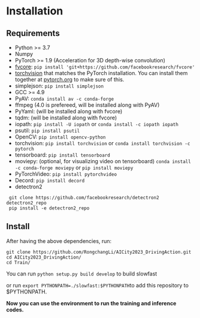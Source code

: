 # Installation

## Requirements
- Python >= 3.7
- Numpy
- PyTorch >= 1.9 (Acceleration for 3D depth-wise convolution)
- [fvcore](https://github.com/facebookresearch/fvcore/): `pip install 'git+https://github.com/facebookresearch/fvcore'`
- [torchvision](https://github.com/pytorch/vision/) that matches the PyTorch installation.
  You can install them together at [pytorch.org](https://pytorch.org) to make sure of this.
- simplejson: `pip install simplejson`
- GCC >= 4.9
- PyAV: `conda install av -c conda-forge`
- ffmpeg (4.0 is prefereed, will be installed along with PyAV)
- PyYaml: (will be installed along with fvcore)
- tqdm: (will be installed along with fvcore)
- iopath: `pip install -U iopath` or `conda install -c iopath iopath`
- psutil: `pip install psutil`
- OpenCV: `pip install opencv-python`
- torchvision: `pip install torchvision` or `conda install torchvision -c pytorch`
- tensorboard: `pip install tensorboard`
- moviepy: (optional, for visualizing video on tensorboard) `conda install -c conda-forge moviepy` or `pip install moviepy`
- PyTorchVideo: `pip install pytorchvideo`
- Decord: `pip install decord`
- detectron2
```
 git clone https://github.com/facebookresearch/detectron2 detectron2_repo
 pip install -e detectron2_repo
```

## Install
After having the above dependencies, run:
```
git clone https://github.com/RongchangLi/AICity2023_DrivingAction.git
cd AICity2023_DrivingAction/
cd Train/
```
You can run `python setup.py build develop` to build slowfast 

or run `export PYTHONPATH=./slowfast:$PYTHONPATH`to add this repository to $PYTHONPATH.


**Now you can use the environment to run the training and inference codes.**